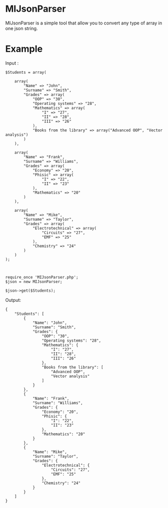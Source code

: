 MIJsonParser
============

MIJsonParser is a simple tool that allow you to convert any type of array in one json string.

Example
============

Input :
	
	$Students = array(
	
		array(
			"Name" => "John",
			"Surname" => "Smith",
			"Grades" => array(
				"OOP" => "30",
				"Operating systems" => "28",
				"Mathematics" => array(
					"I" => "27",
					"II" => "28",
					"III" => "26"
				),
				"Books from the library" => array("Advanced OOP", "Vector analysis")
			)
		), 
		
		array(
			"Name" => "Frank",
			"Surname" => "Williams",
			"Grades" => array(
				"Economy" => "20",
				"Phisic" => array(
					"I" => "22",
					"II" => "23"
				),
				"Mathematics" => "20"
			)
		), 
		
		array(
			"Name" => "Mike",
			"Surname" => "Taylor",
			"Grades" => array(
				"Electrotechnical" => array(
					"Circuits" => "27",
					"EMF" => "25"
				),
				"Chemistry" => "24"
			)
		)
	);
		
			
					
	require_once 'MIJsonParser.php';
	$json = new MIJsonParser;
			
	$json->get($Students);

Output:

	{
	    "Students": [
	        {
	            "Name": "John",
	            "Surname": "Smith",
	            "Grades": {
	                "OOP": "30",
	                "Operating systems": "28",
	                "Mathematics": {
	                    "I": "27",
	                    "II": "28",
	                    "III": "26"
	                },
	                "Books from the library": [
	                    "Advanced OOP",
	                    "Vector analysis"
	                ]
	            }
	        },
	        {
	            "Name": "Frank",
	            "Surname": "Williams",
	            "Grades": {
	                "Economy": "20",
	                "Phisic": {
	                    "I": "22",
	                    "II": "23"
	                },
	                "Mathematics": "20"
	            }
	        },
	        {
	            "Name": "Mike",
	            "Surname": "Taylor",
	            "Grades": {
	                "Electrotechnical": {
	                    "Circuits": "27",
	                    "EMF": "25"
	                },
	                "Chemistry": "24"
	            }
	        }
	    ]
	}
